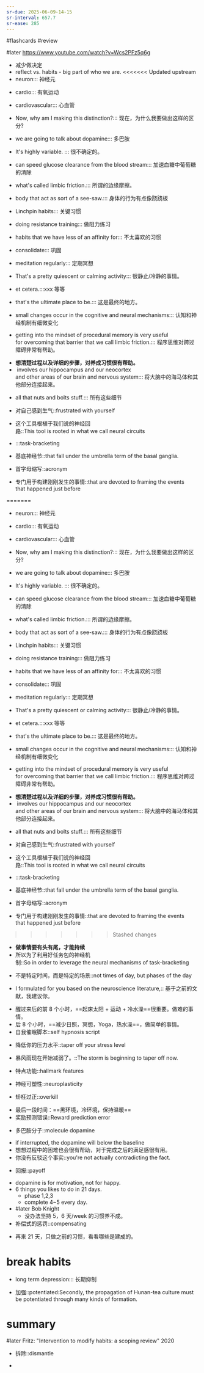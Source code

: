 ```yaml
---
sr-due: 2025-06-09-14-15
sr-interval: 657.7
sr-ease: 285
---
```


#flashcards 
#review

#later https://www.youtube.com/watch?v=Wcs2PFz5q6g
- 减少做决定
- reflect  vs. habits - big part of who we are.
<<<<<<< Updated upstream
- neuron::: 神经元
<!--SR:!2024-08-03,33,279!2024-07-27,26,259-->
- cardio::: 有氧运动
<!--SR:!2024-09-10,71,259!2024-08-30,60,259-->
- cardiovascular::: 心血管
<!--SR:!2025-06-28,362,190!2024-07-21,20,259-->
- Now, why am I making this distinction?::: 现在，为什么我要做出这样的区分?
<!--SR:!2026-07-10,739,250!2024-09-08,69,259-->
- we are going to talk about dopamine::: 多巴胺
<!--SR:!2024-11-16,138,230!2024-07-26,25,259-->
- It's highly variable. ::: 很不确定的。
<!--SR:!2024-07-23,22,259!2024-07-30,29,259-->
- can speed glucose clearance from the blood stream::: 加速血糖中葡萄糖的清除
<!--SR:!2024-09-18,79,257!2024-07-23,22,259-->
- what's called limbic friction.::: 所谓的边缘摩擦。
<!--SR:!2026-06-27,754,250!2024-07-23,22,259-->
- body that act as sort of a see-saw.::: 身体的行为有点像跷跷板
<!--SR:!2024-08-26,56,259!2024-08-30,60,259-->
- Linchpin habits::: 关键习惯
<!--SR:!2026-05-04,700,245!2024-10-29,120,145-->
- doing resistance training::: 做阻力练习
<!--SR:!2024-07-27,26,259!2024-07-21,20,259-->
- habits that we have less of an affinity for::: 不太喜欢的习惯
<!--SR:!2024-07-28,27,259!2024-07-22,21,259-->
- consolidate::: 巩固
<!--SR:!2024-09-02,63,259!2024-09-10,50,259-->
- meditation regularly::: 定期冥想
<!--SR:!2024-11-14,428,265!2024-07-25,52,259-->
- That's a pretty quiescent or calming activity::: 很静止/冷静的事情。
<!--SR:!2024-08-26,56,259!2024-09-03,64,259-->
- et cetera.:::xxx 等等
<!--SR:!2024-08-30,60,259!2024-11-17,60,259-->
- that's the ultimate place to be.::: 这是最终的地方。
<!--SR:!2024-09-15,76,259!2024-09-15,76,259-->
- small changes occur in the cognitive and neural mechanisms::: 认知和神经机制有细微变化
<!--SR:!2024-07-26,25,259!2024-09-07,68,259-->
- getting into the mindset of procedural memory is very useful for overcoming that barrier that we call limbic friction.::: 程序思维对跨过障碍非常有帮助。
<!--SR:!2025-05-01,499,250!2024-07-20,19,259-->
- **想清楚过程以及详细的步骤，对养成习惯很有帮助。**
-  involves our hippocampus and our neocortex and other areas of our brain and nervous system::: 将大脑中的海马体和其他部分连接起来。
<!--SR:!2024-07-20,19,259!2024-09-18,79,259-->
- all that nuts and bolts stuff.::: 所有这些细节
<!--SR:!2024-08-20,50,259!2024-07-23,22,259-->
- 对自己感到生气::frustrated with yourself
<!--SR:!2024-09-16,77,257-->
- 这个工具根植于我们说的神经回路::This tool is rooted in what we call neural circuits
<!--SR:!2024-07-23,22,259-->
- :::task-bracketing
<!--SR:!2026-12-01,883,272!2024-09-18,79,257-->
- 基底神经节::that fall under the umbrella term of the basal ganglia.
<!--SR:!2024-07-30,29,259-->
- 首字母缩写::acronym
<!--SR:!2024-07-21,20,259-->
- 专门用于构建刚刚发生的事情::that are devoted to framing the events that happened just before
<!--SR:!2024-09-27,9,239-->
=======
- neuron::: 神经元
<!--SR:!2024-09-13,74,259!2024-08-24,54,259-->
- cardio::: 有氧运动
<!--SR:!2024-08-27,57,259!2024-08-21,51,259-->
- cardiovascular::: 心血管
<!--SR:!2025-05-31,442,210!2024-09-18,79,259-->
- Now, why am I making this distinction?::: 现在，为什么我要做出这样的区分?
<!--SR:!2026-05-06,674,250!2024-09-11,51,259-->
- we are going to talk about dopamine::: 多巴胺
<!--SR:!2024-07-21,20,259!2024-07-23,22,259-->
- It's highly variable. ::: 很不确定的。
<!--SR:!2024-07-22,21,259!2024-08-31,61,259-->
- can speed glucose clearance from the blood stream::: 加速血糖中葡萄糖的清除
<!--SR:!2024-07-21,20,259!2024-09-15,55,259-->
- what's called limbic friction.::: 所谓的边缘摩擦。
<!--SR:!2025-05-04,415,205!2024-08-26,56,259-->
- body that act as sort of a see-saw.::: 身体的行为有点像跷跷板
<!--SR:!2024-09-07,68,259!2024-09-09,70,259-->
- Linchpin habits::: 关键习惯
<!--SR:!2024-11-30,73,259!2024-09-15,76,259-->
- doing resistance training::: 做阻力练习
<!--SR:!2024-09-03,64,259!2024-09-14,75,259-->
- habits that we have less of an affinity for::: 不太喜欢的习惯
<!--SR:!2026-05-20,688,250!2024-07-24,23,259-->
- consolidate::: 巩固
<!--SR:!2024-08-25,55,259!2024-07-27,26,259-->
- meditation regularly::: 定期冥想
<!--SR:!2025-02-21,156,259!2024-07-21,20,259-->
- That's a pretty quiescent or calming activity::: 很静止/冷静的事情。
<!--SR:!2024-07-25,24,259!2024-09-07,68,259-->
- et cetera.:::xxx 等等
<!--SR:!2026-04-04,642,245!2024-07-29,28,259-->
- that's the ultimate place to be.::: 这是最终的地方。
<!--SR:!2025-03-16,179,259!2024-08-22,52,259-->
- small changes occur in the cognitive and neural mechanisms::: 认知和神经机制有细微变化
<!--SR:!2025-05-08,419,205!2024-08-30,60,259-->
- getting into the mindset of procedural memory is very useful for overcoming that barrier that we call limbic friction.::: 程序思维对跨过障碍非常有帮助。
<!--SR:!2024-09-07,68,259!2024-07-30,29,259-->
- **想清楚过程以及详细的步骤，对养成习惯很有帮助。**
-  involves our hippocampus and our neocortex and other areas of our brain and nervous system::: 将大脑中的海马体和其他部分连接起来。
<!--SR:!2024-07-30,29,259!2024-07-22,21,259-->
- all that nuts and bolts stuff.::: 所有这些细节
<!--SR:!2024-09-15,76,259!2024-07-26,25,259-->
- 对自己感到生气::frustrated with yourself
<!--SR:!2025-03-12,362,192-->
- 这个工具根植于我们说的神经回路::This tool is rooted in what we call neural circuits
<!--SR:!2024-07-30,29,259-->
- :::task-bracketing
<!--SR:!2024-09-03,64,257!2024-07-22,21,259-->
- 基底神经节::that fall under the umbrella term of the basal ganglia.
<!--SR:!2024-08-16,46,259-->
- 首字母缩写::acronym
<!--SR:!2024-07-26,25,259-->
- 专门用于构建刚刚发生的事情::that are devoted to framing the events that happened just before
<!--SR:!2024-09-14,54,259-->
>>>>>>> Stashed changes
- **做事情要有头有尾，才能持续**
- 所以为了利用好任务包的神经机制::So in order to leverage the neural mechanisms of task-bracketing
<!--SR:!2024-09-04,65,259-->
- 不是特定时间，而是特定的场景::not times of day, but phases of the day
<!--SR:!2024-10-04,52,259-->
- I formulated for you based on the neuroscience literature,:: 基于之前的文献，我建议你。
<!--SR:!2024-08-24,54,259-->
- 醒过来后的前 8 个小时，==起床太阳 + 运动 + 冷水澡==很重要。做难的事情。
- 后 8 个小时，==减少日照，冥想，Yoga，热水澡==，做简单的事情。
- 自我催眠脚本::self hypnosis script
<!--SR:!2024-08-27,57,259-->
- 降低你的压力水平::taper off your stress level
<!--SR:!2024-07-21,20,259-->
- 暴风雨现在开始减弱了。::The storm is beginning to taper off now.
<!--SR:!2024-07-23,22,259-->
- 特点功能::hallmark features
<!--SR:!2024-08-23,53,259-->
- 神经可塑性::neuroplasticity
<!--SR:!2024-08-25,55,259-->
- 矫枉过正::overkill
<!--SR:!2024-11-21,171,152-->
- 最后一段时间：==黑环境，冷环境，保持温暖==
- 奖励预测错误::Reward prediction error
<!--SR:!2024-07-27,26,259-->
- 多巴胺分子::molecule dopamine
<!--SR:!2024-07-30,29,259-->
- if interrupted, the dopamine will below the baseline
- 想想过程中的困难也会很有帮助，对于完成之后的满足感很有用。
- 你没有反驳这个事实::you're not actually contradicting the fact.
<!--SR:!2024-08-29,59,259-->
- 回报::payoff
<!--SR:!2024-12-13,162,147-->
- dopamine is for motivation, not for happy.
- 6 things you likes to do in 21 days.
	- phase 1,2,3
	- complete 4~5 every day.
- #later Bob Knight
	- 没办法坚持 5，6 天/week 的习惯养不成。
- 补偿式的惩罚::compensating
<!--SR:!2024-08-02,60,259-->
- 再来 21 天，只做之前的习惯，看看哪些是建成的。
# break habits
- long term depression::: 长期抑制
<!--SR:!2024-08-23,53,259!2024-08-30,60,259-->
- 加强::potentiated:Secondly, the propagation of Hunan-tea culture must be potentiated through many kinds of formation.
<!--SR:!2024-07-30,29,259-->

# summary
#later Fritz: "Intervention to modify habits: a scoping review"      2020


- 拆除::dismantle
<!--SR:!2024-12-09,82,237-->
- 


